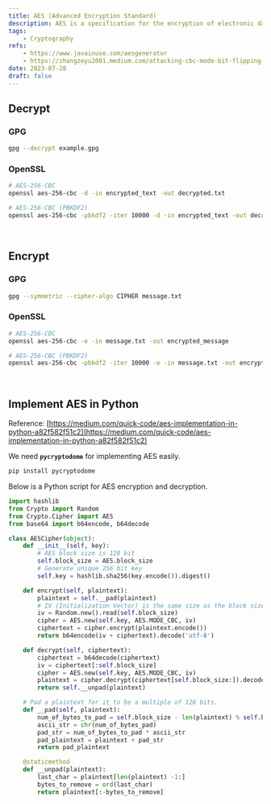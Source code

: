 ```yaml
---
title: AES (Advanced Encryption Standard)
description: AES is a specification for the encryption of electronic data.
tags:
    - Cryptography
refs:
	- https://www.javainuse.com/aesgenerator
    - https://zhangzeyu2001.medium.com/attacking-cbc-mode-bit-flipping-7e0a1c185511
date: 2023-07-28
draft: false
---
```


## Decrypt

### GPG

```bash
gpg --decrypt example.gpg
```

### OpenSSL

```bash
# AES-256-CBC
openssl aes-256-cbc -d -in encrypted_text -out decrypted.txt

# AES-256-CBC (PBKDF2)
openssl aes-256-cbc -pbkdf2 -iter 10000 -d -in encrypted_text -out decrypted.txt
```

<br />

## Encrypt

### GPG

```bash
gpg --symmetric --cipher-algo CIPHER message.txt
```

### OpenSSL

```bash
# AES-256-CBC
openssl aes-256-cbc -e -in message.txt -out encrypted_message

# AES-256-CBC (PBKDF2)
openssl aes-256-cbc -pbkdf2 -iter 10000 -e -in message.txt -out encrypted_message
```

<br />

## Implement AES in Python

Reference: [https://medium.com/quick-code/aes-implementation-in-python-a82f582f51c2](https://medium.com/quick-code/aes-implementation-in-python-a82f582f51c2)  

We need **`pycryptodome`** for implementing AES easily.

```bash
pip install pycryptodome
```

Below is a Python script for AES encryption and decryption.

```python
import hashlib
from Crypto import Random
from Crypto.Cipher import AES
from base64 import b64encode, b64decode

class AESCipher(object):
	def __init__(self, key):
		# AES block size is 128 bit
		self.block_size = AES.block_size
		# Generate unique 256 bit key
		self.key = hashlib.sha256(key.encode()).digest()

	def encrypt(self, plaintext):
		plaintext = self.__pad(plaintext)
		# IV (Initialization Vector) is the same size as the block size
		iv = Random.new().read(self.block_size)
		cipher = AES.new(self.key, AES.MODE_CBC, iv)
		ciphertext = cipher.encrypt(plaintext.encode())
		return b64encode(iv + ciphertext).decode('utf-8')

	def decrypt(self, ciphertext):
		ciphertext = b64decode(ciphertext)
		iv = ciphertext[:self.block_size]
		cipher = AES.new(self.key, AES.MODE_CBC, iv)
		plaintext = cipher.decrypt(ciphertext[self.block_size:]).decode('utf-8')
		return self.__unpad(plaintext)

	# Pad a plaintext for it to be a multiple of 128 bits.
	def __pad(self, plaintext):
		num_of_bytes_to_pad = self.block_size - len(plaintext) % self.block_size
		ascii_str = chr(num_of_bytes_pad)
		pad_str = num_of_bytes_to_pad * ascii_str
		pad_plaintext = plaintext + pad_str
		return pad_plaintext

	@staticmethod
	def __unpad(plaintext):
		last_char = plaintext[len(plaintext) -1:]
		bytes_to_remove = ord(last_char)
		return plaintext[:-bytes_to_remove]
```

